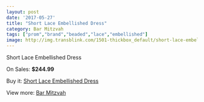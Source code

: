 ```yaml
---
layout: post
date: '2017-05-27'
title: "Short Lace Embellished Dress"
category: Bar Mitzvah
tags: ["prom","brand","beaded","lace","embellished"]
image: http://img.transblink.com/1501-thickbox_default/short-lace-embellished-dress.jpg
---
```

Short Lace Embellished Dress

On Sales: **$244.99**
<a href="https://www.transblink.com/en/bar-mitzvah/463-short-lace-embellished-dress.html"><amp-img layout="responsive" width="600" height="600" src="//img.transblink.com/1501-thickbox_default/short-lace-embellished-dress.jpg" alt="Short Lace Embellished Dress 0" /></a>
<a href="https://www.transblink.com/en/bar-mitzvah/463-short-lace-embellished-dress.html"><amp-img layout="responsive" width="600" height="600" src="//img.transblink.com/1504-thickbox_default/short-lace-embellished-dress.jpg" alt="Short Lace Embellished Dress 1" /></a>
<a href="https://www.transblink.com/en/bar-mitzvah/463-short-lace-embellished-dress.html"><amp-img layout="responsive" width="600" height="600" src="//img.transblink.com/1503-thickbox_default/short-lace-embellished-dress.jpg" alt="Short Lace Embellished Dress 2" /></a>
<a href="https://www.transblink.com/en/bar-mitzvah/463-short-lace-embellished-dress.html"><amp-img layout="responsive" width="600" height="600" src="//img.transblink.com/1502-thickbox_default/short-lace-embellished-dress.jpg" alt="Short Lace Embellished Dress 3" /></a>

Buy it: [Short Lace Embellished Dress](https://www.transblink.com/en/bar-mitzvah/463-short-lace-embellished-dress.html "Short Lace Embellished Dress")

View more: [Bar Mitzvah](https://www.transblink.com/en/2-bar-mitzvah "Bar Mitzvah")